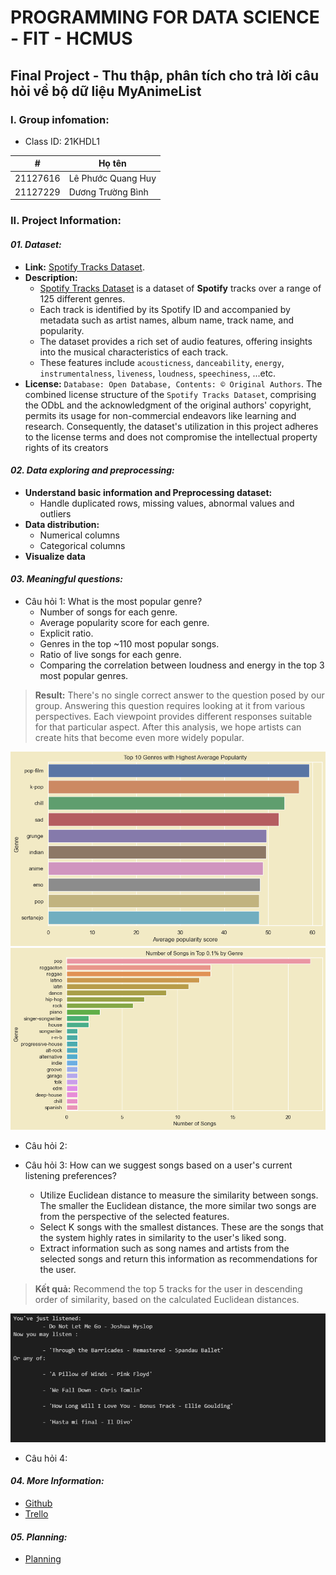 # PROGRAMMING FOR DATA SCIENCE - FIT - HCMUS
## Final Project - Thu thập, phân tích cho trả lời câu hỏi về bộ dữ liệu MyAnimeList
### I. Group infomation:
- Class ID: 21KHDL1

#|Họ tên
-|-
21127616|Lê Phước Quang Huy
21127229|Dương Trường Bình

### II. Project Information:
#### **_01. Dataset:_**
- **Link:** [Spotify Tracks Dataset](https://www.kaggle.com/datasets/maharshipandya/-spotify-tracks-dataset).
- **Description:**
    - [Spotify Tracks Dataset](https://www.kaggle.com/datasets/maharshipandya/-spotify-tracks-dataset) is a dataset of **Spotify** tracks over a range of 125 different genres.  
    - Each track is identified by its Spotify ID and accompanied by metadata such as artist names, album name, track name, and popularity.
    - The dataset provides a rich set of audio features, offering insights into the musical characteristics of each track.
    - These features include `acousticness`, `danceability`, `energy`, 
    `instrumentalness`, `liveness`, `loudness`, `speechiness`, ...etc.
- **License:** `Database: Open Database, Contents: © Original Authors`. The combined license structure of the `Spotify Tracks Dataset`, comprising the ODbL and the acknowledgment of the original authors' copyright, permits its usage for non-commercial endeavors like learning and research. Consequently, the dataset's utilization in this project adheres to the license terms and does not compromise the intellectual property rights of its creators 


#### **_02. Data exploring and preprocessing:_**
- **Understand basic information and Preprocessing dataset:**
    - Handle duplicated rows, missing values, abnormal values and outliers
- **Data distribution:**
    - Numerical columns
    - Categorical columns
- **Visualize data**

#### **_03. Meaningful questions:_**
- Câu hỏi 1: What is the most popular genre?
    - Number of songs for each genre.
    - Average popularity score for each genre.
    - Explicit ratio.
    - Genres in the top ~110 most popular songs.
    - Ratio of live songs for each genre.
    - Comparing the correlation between loudness and energy in the top 3 most popular genres.

> **Result:** There's no single correct answer to the question posed by our group. Answering this question requires looking at it from various perspectives. Each viewpoint provides different responses suitable for that particular aspect. After this analysis, we hope artists can create hits that become even more widely popular.

![Top 10 Genres with Highest Average Popularity](./image/Q1-1.png)
![Number of Songs in Top 0.001% by Genre](./image/Q1-2.png)

- Câu hỏi 2:

- Câu hỏi 3: How can we suggest songs based on a user's current listening preferences?
    - Utilize Euclidean distance to measure the similarity between songs. The smaller the Euclidean distance, the more similar two songs are from the perspective of the selected features.
    - Select K songs with the smallest distances. These are the songs that the system highly rates in similarity to the user's liked song.
    - Extract information such as song names and artists from the selected songs and return this information as recommendations for the user.

> **Kết quả:** Recommend the top 5 tracks for the user in descending order of similarity, based on the calculated Euclidean distances.

![Recommend](./image/Q3.png)


- Câu hỏi 4:


#### **_04. More Information:_**
- [Github](https://github.com/duongtruongbinh/Prog4DS_FinalProject)
- [Trello](https://trello.com/b/TL2hTrzA/prog4dsfinalproject)

#### **_05. Planning:_**
- [Planning](https://docs.google.com/spreadsheets/d/1C74QGwhZZZx5uv8j9Z5kSmUOsvY673bq0KFGbLohAOI/edit?usp=sharing
)
